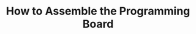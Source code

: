---
title: How to Assemble the Programming Board
nav_order: 
parent: How-to guides
layout: default
lang: en
---
